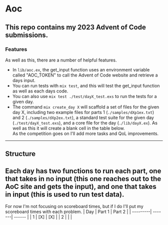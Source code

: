 # Aoc
This repo contains my 2023 Advent of Code submissions.  
---
### Features
As well as this, there are a number of helpful features.  
- In `lib/aoc.ex`, the get_input function uses an environment variable called "AOC_TOKEN" to call the Advent of Code website and retrieve a days input.  
- You can run tests with `mix test`, and this will test the get_input function as well as each days code.  
- You can also use `mix test ./test/dayX_test.exs` to run the tests for a given day.  
- The command `mix create_day X` will scaffold a set of files for the given day X, including two example files for parts 1 (`./samples/dXp1ex.txt`) and 2 (`./samples/dXp2ex.txt`), a standard test suite for the given day (`./test/dayX_test.exs`), and a core file for the day (`./lib/dayX.ex`).  As well as this it will create a blank cell in the table below.  
As the competition goes on I'll add more tasks and QoL improvements.
---
## Structure
Each day has two functions to run each part, one that takes in no input (this one reaches out to the AoC site and gets the input), and one that takes in input (this is used to run test data).  
---
For now I'm not focusing on scoreboard times, but if I do I'll put my scoreboard times with each problem.
| Day      | Part 1 | Part 2 |
| ---------| -------| ------ |
| 1        | [X]    |  [X]   |
| 2        |        |        |